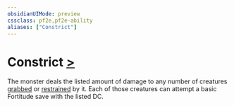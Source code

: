 ```yaml
---
obsidianUIMode: preview
cssclass: pf2e,pf2e-ability
aliases: ["Constrict"]
---
```

# Constrict [>](chapter-9-playing-the-game.md#Actions "Single Action")

The monster deals the listed amount of damage to any number of creatures [grabbed](conditions.md#Grabbed) or [restrained](conditions.md#Restrained) by it. Each of those creatures can attempt a basic Fortitude save with the listed DC.